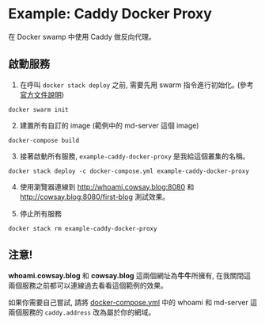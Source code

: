 # Example: Caddy Docker Proxy
在 Docker swamp 中使用 Caddy 做反向代理｡

## 啟動服務
1. 在呼叫 `docker stack deploy` 之前, 需要先用 swarm 指令進行初始化｡
(參考[官方文件說明](https://docs.docker.com/get-started/part3/#run-your-new-load-balanced-app))
```
docker swarm init
```

2. 建置所有自訂的 image (範例中的 md-server 這個 image)
```
docker-compose build
```

3. 接著啟動所有服務, `example-caddy-docker-proxy` 是我給這個叢集的名稱｡
```
docker stack deploy -c docker-compose.yml example-caddy-docker-proxy
```

4. 使用瀏覽器連線到 http://whoami.cowsay.blog:8080 和 http://cowsay.blog:8080/first-blog 測試效果｡

5. 停止所有服務
```
docker stack rm example-caddy-docker-proxy
```

## 注意!
**whoami.cowsay.blog** 和 **cowsay.blog** 這兩個網址為**牛牛**所擁有, 在我關閉這兩個服務之前都可以連線過去看看這個範例的效果｡

如果你需要自己嘗試, 請將 [docker-compose.yml](./docker-compose.yml) 中的 whoami 和 md-server 這兩個服務的 `caddy.address` 改為屬於你的網域｡
